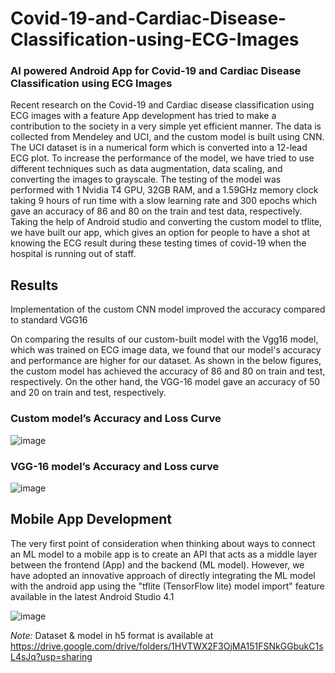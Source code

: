 # Covid-19-and-Cardiac-Disease-Classification-using-ECG-Images

### AI powered Android App for Covid-19 and Cardiac Disease Classification using ECG Images

Recent research on the Covid-19 and Cardiac disease classification using ECG images with a feature App development has tried to make a contribution to the society in a very simple yet efficient manner. The data is collected from Mendeley and UCI, and the custom model is built using CNN. The UCI dataset is in a numerical form which is converted into a 12-lead ECG plot. To increase the performance of the model, we have tried to use different techniques such as data augmentation, data scaling, and converting the images to grayscale. The testing of the model was performed with 1 Nvidia T4 GPU, 32GB RAM, and a 1.59GHz memory clock taking 9 hours of run time with a slow learning rate and 300 epochs which gave an accuracy of 86 and 80 on the train and test data, respectively. Taking the help of Android studio and converting the custom model to tflite, we have built our app, which gives an option for people to have a shot at knowing the ECG result during these testing times of covid-19 when the hospital is running out of staff.

## Results

Implementation of the custom CNN model improved the accuracy compared to standard VGG16

On comparing the results of our custom-built model with the Vgg16 model, which was trained on ECG image data, we found that our model's accuracy and performance are higher for our dataset. As shown in the below figures, the custom model has achieved the accuracy of 86 and 80 on train and test, respectively. On the other hand, the VGG-16 model gave an accuracy of 50 and 20 on train and test, respectively.

### Custom model’s Accuracy and Loss Curve

![image](https://user-images.githubusercontent.com/113072173/228134732-6fa098eb-0857-4680-ac69-a478ae022958.png)

### VGG-16 model’s Accuracy and Loss curve

![image](https://user-images.githubusercontent.com/113072173/228135149-d81808ae-6d2b-400e-914b-22c6d6d695e8.png)


## Mobile App Development

The very first point of consideration when thinking about ways to connect an ML model to a mobile app is to create an API that acts as a middle layer between the frontend (App) and the backend (ML model). However, we have adopted an innovative approach of directly integrating the ML model with the android app using the "tflite (TensorFlow lite) model import" feature available in the latest Android Studio 4.1

![image](https://user-images.githubusercontent.com/113072173/228135654-1d83ebad-b508-45d2-a212-0aeb015c2157.png)


*Note:* Dataset & model in h5 format is available at https://drive.google.com/drive/folders/1HVTWX2F3OjMA151FSNkGGbukC1sL4sJq?usp=sharing

